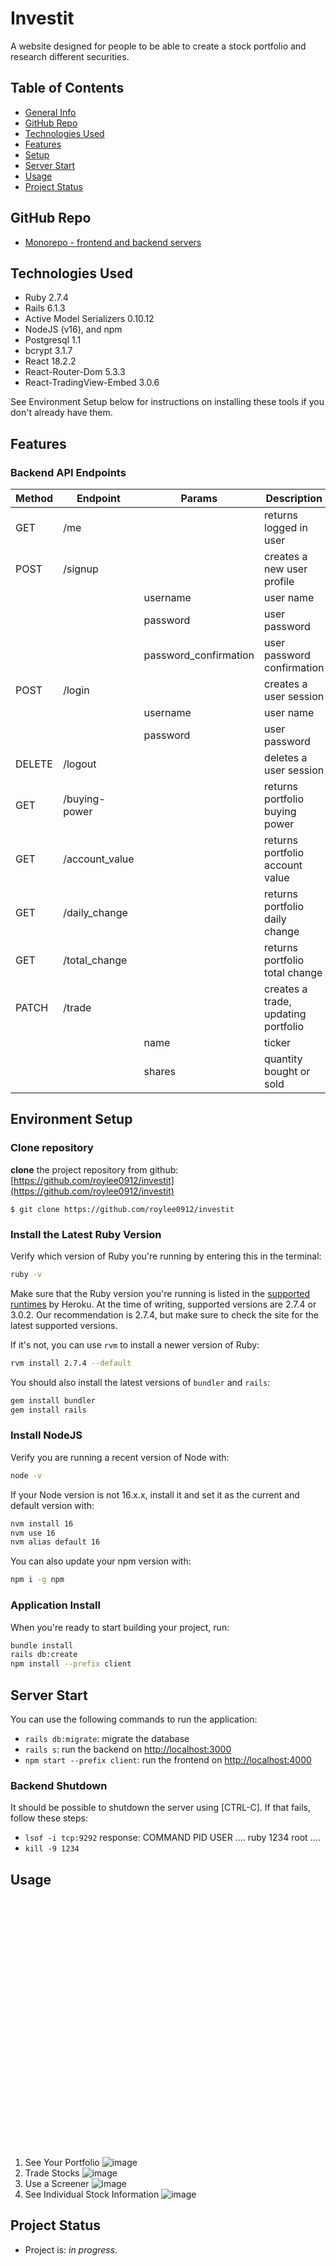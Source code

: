 # Investit
A website designed for people to be able to create a stock portfolio and research different securities.

## Table of Contents

- [General Info](#general-information)
- [GitHub Repo](#github-repo)
- [Technologies Used](#technologies-used)
- [Features](#features)
- [Setup](#setup)
- [Server Start](#server-start)
- [Usage](#usage)
- [Project Status](#project-status)


## GitHub Repo

- [Monorepo - frontend and backend servers](https://github.com/roylee0912/investit)

## Technologies Used

- Ruby 2.7.4
- Rails 6.1.3
- Active Model Serializers 0.10.12
- NodeJS (v16), and npm
- Postgresql 1.1
- bcrypt 3.1.7
- React 18.2.2
- React-Router-Dom 5.3.3
- React-TradingView-Embed 3.0.6

See Environment Setup below for instructions on installing these tools if you
don't already have them.

## Features

### Backend API Endpoints

| Method | Endpoint          | Params                | Description                                          |
| ------ | ----------------- | --------------------- | ---------------------------------------------------- |
| GET    | /me               |                       | returns logged in user                               |
| POST   | /signup           |                       | creates a new user profile                           |
|        |                   | username              | user name                                            |
|        |                   | password              | user password                                        |
|        |                   | password_confirmation | user password confirmation                           |
| POST   | /login            |                       | creates a user session                               |
|        |                   | username              | user name                                            |
|        |                   | password              | user password                                        |
| DELETE | /logout           |                       | deletes a user session                               |
| GET    | /buying-power     |                       | returns portfolio buying power                       |
| GET    | /account_value    |                       | returns portfolio account value                      |
| GET    | /daily_change     |                       | returns portfolio daily change                       |
| GET    | /total_change     |                       | returns portfolio total change                       |
| PATCH  | /trade            |                       | creates a trade, updating portfolio                  |
|        |                   | name                  | ticker                                               |
|        |                   | shares                | quantity bought or sold                              |


## Environment Setup

### Clone repository

**clone** the project repository from github: [https://github.com/roylee0912/investit](https://github.com/roylee0912/investit)

```console
$ git clone https://github.com/roylee0912/investit
```

### Install the Latest Ruby Version

Verify which version of Ruby you're running by entering this in the terminal:

```sh
ruby -v
```

Make sure that the Ruby version you're running is listed in the [supported
runtimes][] by Heroku. At the time of writing, supported versions are 
2.7.4 or 3.0.2. Our recommendation is 2.7.4, but make sure to check the site
for the latest supported versions.

If it's not, you can use `rvm` to install a newer version of Ruby:

```sh
rvm install 2.7.4 --default
```

You should also install the latest versions of `bundler` and `rails`:

```sh
gem install bundler
gem install rails
```

[supported runtimes]: https://devcenter.heroku.com/articles/ruby-support#supported-runtimes

### Install NodeJS

Verify you are running a recent version of Node with:

```sh
node -v
```

If your Node version is not 16.x.x, install it and set it as the current and
default version with:

```sh
nvm install 16
nvm use 16
nvm alias default 16
```

You can also update your npm version with:

```sh
npm i -g npm
```

### Application Install

When you're ready to start building your project, run:

```sh
bundle install
rails db:create
npm install --prefix client
```

## Server Start

You can use the following commands to run the application:

- `rails db:migrate`: migrate the database
- `rails s`: run the backend on [http://localhost:3000](http://localhost:3000)
- `npm start --prefix client`: run the frontend on
  [http://localhost:4000](http://localhost:4000)

### Backend Shutdown

It should be possible to shutdown the server using [CTRL-C]. If that fails, follow these steps:

- `lsof -i tcp:9292`
  response:
  COMMAND PID USER ....
  ruby 1234 root ....
- `kill -9 1234`

## Usage

<div style="width:400px ; height:400px">



</div>

1. See Your Portfolio
![image](https://user-images.githubusercontent.com/60560932/202210032-398564d3-fd42-4670-993c-5032683a54bd.png)
2. Trade Stocks
![image](https://user-images.githubusercontent.com/60560932/202210262-66eda684-eec1-43e7-9594-a0764ddfebb4.png)
3. Use a Screener
![image](https://user-images.githubusercontent.com/60560932/202210339-854e0dfd-cb9c-4414-b2cd-3cc6df2d0ac2.png)
4. See Individual Stock Information
![image](https://user-images.githubusercontent.com/60560932/202210407-1bd11cb8-73eb-42bd-a7c0-a5ba431599e6.png)


## Project Status

- Project is: _in progress_.
